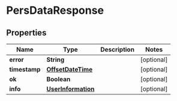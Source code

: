 # PersDataResponse

## Properties
Name | Type | Description | Notes
------------ | ------------- | ------------- | -------------
**error** | **String** |  |  [optional]
**timestamp** | [**OffsetDateTime**](OffsetDateTime.md) |  |  [optional]
**ok** | **Boolean** |  |  [optional]
**info** | [**UserInformation**](UserInformation.md) |  |  [optional]
